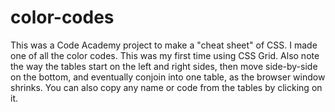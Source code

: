 # color-codes
This was a Code Academy project to make a "cheat sheet" of CSS. I made one of all the color codes.
This was my first time using CSS Grid. 
Also note the way the tables start on the left and right sides, then move side-by-side on the bottom, and eventually conjoin into one table, as the browser window shrinks.
You can also copy any name or code from the tables by clicking on it.
